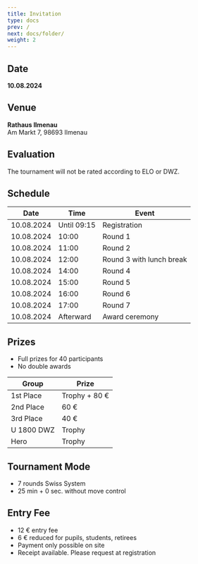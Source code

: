 ```yaml
---
title: Invitation   
type: docs
prev: /
next: docs/folder/
weight: 2
---
```


## Date
**10.08.2024**

## Venue
**Rathaus Ilmenau**  
Am Markt 7, 98693 Ilmenau

## Evaluation
The tournament will not be rated according to ELO or DWZ.

## Schedule

| Date       | Time      | Event                       |
|------------|-----------|-----------------------------|
| 10.08.2024 | Until 09:15 | Registration              |
| 10.08.2024 | 10:00     | Round 1                     |
| 10.08.2024 | 11:00     | Round 2                     |
| 10.08.2024 | 12:00     | Round 3 with lunch break    |
| 10.08.2024 | 14:00     | Round 4                     |
| 10.08.2024 | 15:00     | Round 5                     |
| 10.08.2024 | 16:00     | Round 6                     |
| 10.08.2024 | 17:00     | Round 7                     |
| 10.08.2024 | Afterward | Award ceremony              |

## Prizes

- Full prizes for 40 participants
- No double awards

| Group       | Prize     |
|-------------|-----------|
| 1st Place   | Trophy + 80 € |
| 2nd Place   | 60 €      |
| 3rd Place   | 40 €      |
| U 1800 DWZ  | Trophy    |
| Hero        | Trophy    |

## Tournament Mode

- 7 rounds Swiss System
- 25 min + 0 sec. without move control

## Entry Fee

- 12 € entry fee
- 6 € reduced for pupils, students, retirees
- Payment only possible on site
- Receipt available. Please request at registration

